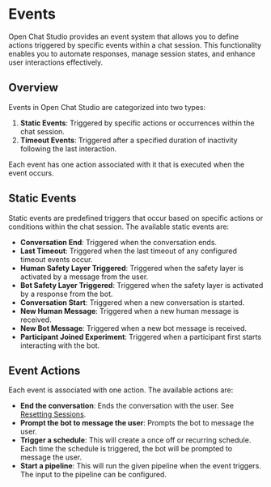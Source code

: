 # Events

Open Chat Studio provides an event system that allows you to define actions triggered by specific events within a chat session. This functionality enables you to automate responses, manage session states, and enhance user interactions effectively.

## Overview

Events in Open Chat Studio are categorized into two types:

1. **Static Events**: Triggered by specific actions or occurrences within the chat session.
2. **Timeout Events**: Triggered after a specified duration of inactivity following the last interaction.

Each event has one action associated with it that is executed when the event occurs.

## Static Events

Static events are predefined triggers that occur based on specific actions or conditions within the chat session. The available static events are:

- **Conversation End**: Triggered when the conversation ends.
- **Last Timeout**: Triggered when the last timeout of any configured timeout events occur.
- **Human Safety Layer Triggered**: Triggered when the safety layer is activated by a message from the user.
- **Bot Safety Layer Triggered**: Triggered when the safety layer is activated by a response from the bot.
- **Conversation Start**: Triggered when a new conversation is started.
- **New Human Message**: Triggered when a new human message is received.
- **New Bot Message**: Triggered when a new bot message is received.
- **Participant Joined Experiment**: Triggered when a participant first starts interacting with the bot.

## Event Actions

Each event is associated with one action. The available actions are:

- **End the conversation**: Ends the conversation with the user. See [Resetting Sessions](sessions.md#resetting-sessions).
- **Prompt the bot to message the user**: Prompts the bot to message the user.
- **Trigger a schedule**: This will create a once off or recurring schedule. Each time the schedule is triggered, the bot will be prompted to message the user.
- **Start a pipeline**: This will run the given pipeline when the event triggers. The input to the pipeline can be configured.
